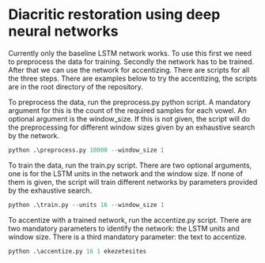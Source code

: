 # Diacritic restoration using deep neural networks

Currently only the baseline LSTM network works. To use this first we need to preprocess the data for training. Secondly the network has to be trained. After that we can use the network for accentizing. There are scripts for all the three steps. There are examples below to try the accentizing, the scripts are in the root directory of the repository.

To preprocess the data, run the preprocess.py python script. A mandatory argument for this is the count of the required samples for each vowel. An optional argument is the window_size. If this is not given, the script will do the preprocessing for different window sizes given by an exhaustive search by the network.
```python
python .\preprocess.py 10000 --window_size 1
```

To train the data, run the train.py script. There are two optional arguments, one is for the LSTM units in the network and the window size. If none of them is given, the script will train different networks by parameters provided by the exhaustive search.
```python
python .\train.py --units 16 --window_size 1
```

To accentize with a trained network, run the accentize.py script. There are two mandatory parameters to identify the network: the LSTM units and window size. There is a third mandatory parameter: the text to accentize.
```python
python .\accentize.py 16 1 ekezetesites
```